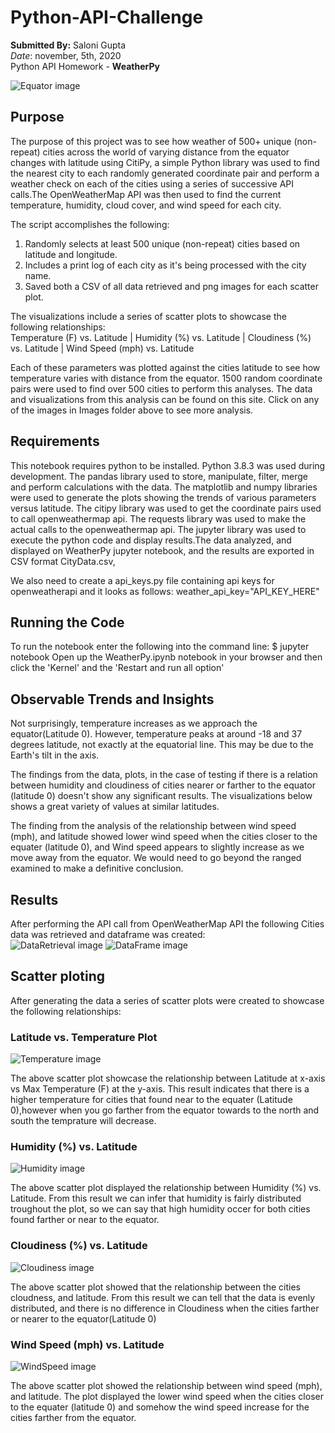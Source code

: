 # Python-API-Challenge

**Submitted By:** Saloni Gupta\
_Date_: november, 5th, 2020\
Python API Homework - **WeatherPy** <br/>

![Equator image](./WeatherPy/Images/equatorsign.png)

## Purpose </br>
The purpose of this project was to see how weather of 500+ unique (non-repeat) cities across the world of varying distance from the equator changes with latitude using CitiPy, a simple Python library was used to find the nearest city to each randomly generated coordinate pair and perform a weather check on each of the cities using a series of successive API calls.The OpenWeatherMap API was then used to find the current temperature, humidity, cloud cover, and wind speed for each city.  </br>

The script accomplishes the following: </br>
1) Randomly selects at least 500 unique (non-repeat) cities based on latitude and longitude. </br>
2) Includes a print log of each city as it's being processed with the city name. </br>
3) Saved both a CSV of all data retrieved and png images for each scatter plot. </br>

The visualizations include a series of scatter plots to showcase the following relationships: </br>
Temperature (F) vs. Latitude | Humidity (%) vs. Latitude | Cloudiness (%) vs. Latitude | Wind Speed (mph) vs. Latitude </br>

Each of these parameters was plotted against the cities latitude to see how temperature varies with distance from the equator. 1500 random coordinate pairs were used to find over 500 cities to perform this analyses. The data and visualizations from this analysis can be found on this site. Click on any of the images in Images folder above to see more analysis. </br>

## Requirements
This notebook requires python to be installed. Python 3.8.3 was used during development. The pandas library used to store, manipulate, filter, merge and perform calculations with the data. The matplotlib and numpy libraries were used to generate the plots showing the trends of various parameters versus latitude. The citipy library was used to get the coordinate pairs used to call openweathermap api. The requests library was used to make the actual calls to the openweathermap api. The jupyter library was used to execute the python code and display results.The data analyzed, and displayed on WeatherPy jupyter notebook, and the results are exported in CSV format CityData.csv, </br>

We also need to create a api_keys.py file containing api keys for openweatherapi and it looks as follows:
weather_api_key="API_KEY_HERE" </br>

## Running the Code
To run the notebook enter the following into the command line: $ jupyter notebook Open up the WeatherPy.ipynb notebook in your browser and then click the 'Kernel' and the 'Restart and run all option' </br>

## Observable Trends and Insights
Not surprisingly, temperature increases as we approach the equator(Latitude 0). However, temperature peaks at around -18 and 37 degrees latitude, not exactly at the equatorial line. This may be due to the Earth's tilt in the axis.

The findings from the data, plots, in the case of testing if there is a relation between humidity and cloudiness of cities nearer or farther to the equator (latitude 0) doesn't show any significant results. The visualizations below shows a great variety of values at similar latitudes.

The finding from the analysis of the relationship between wind speed (mph), and latitude showed lower wind speed when the cities closer to the equater (latitude 0), and Wind speed appears to slightly increase as we move away from the equator. We would need to go beyond the ranged examined to make a definitive conclusion.

## Results </br>
After performing the API call from OpenWeatherMap API the following Cities data was retrieved and dataframe was created: </br>
![DataRetrieval image](./WeatherPy/Images/Data_Retrieval.PNG)
![DataFrame image](./WeatherPy/Images/DataFrame.PNG) 

## Scatter ploting </br>
After generating the data a series of scatter plots were created to showcase the following relationships: </br>

### Latitude vs. Temperature Plot </br>
![Temperature image](./WeatherPy/Images/Temperature_in_World_Cities.png) 

The above scatter plot showcase the relationship between Latitude at x-axis vs Max Temperature (F) at the y-axis. This result indicates that there is a higher temperature for cities that found near to the equater (Latitude 0),however when you go farther from the equator towards to the north and south the temprature will decrease. </br>

### Humidity (%) vs. Latitude </br>
![Humidity image](./WeatherPy/Images/Humidity_in_World_Cities.png) 

The above scatter plot displayed the relationship between Humidity (%) vs. Latitude. From this result we can infer that humidity is fairly distributed troughout the plot, so we can say that high humidity occer for both cities found farther or near to the equator. </br>

### Cloudiness (%) vs. Latitude </br>
![Cloudiness image](./WeatherPy/Images/Cloudiness_In_World_Cities.png) 

The above scatter plot showed that the relationship between the cities cloudness, and latitude. From this result we can tell that the data is evenly distributed, and there is no difference in Cloudiness when the cities farther or nearer to the equator(Latitude 0) </br>

### Wind Speed (mph) vs. Latitude </br>
![WindSpeed image](./WeatherPy/Images/Wind_Speed_In_World_Cities.png) 

The above scatter plot showed the relationship between wind speed (mph), and latitude. The plot displayed the lower wind speed when the cities closer to the equater (latitude 0) and somehow the wind speed increase for the cities farther from the equator.
